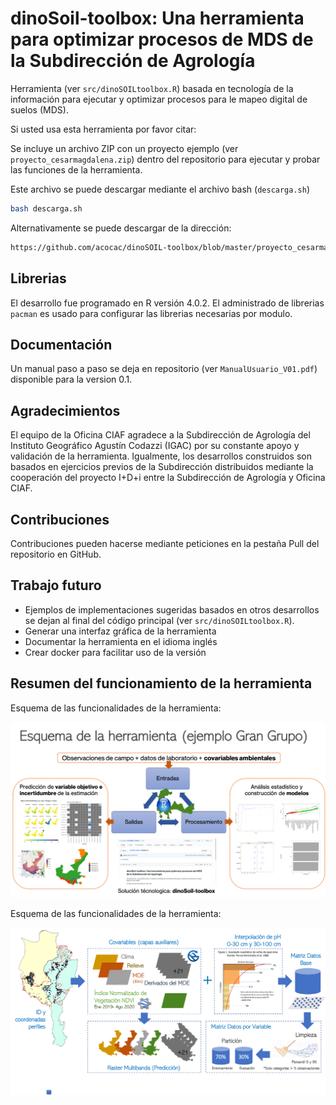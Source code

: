 # dinoSoil-toolbox: Una herramienta para optimizar procesos de MDS de la Subdirección de Agrología

Herramienta (ver `src/dinoSOILtoolbox.R`) basada en tecnología de la información para ejecutar y optimizar procesos para le mapeo digital de suelos (MDS).

Si usted usa esta herramienta por favor citar:

Se incluye un archivo ZIP con un proyecto ejemplo (ver `proyecto_cesarmagdalena.zip`) dentro del repositorio para ejecutar y probar las funciones de la herramienta.

Este archivo se puede descargar mediante el archivo bash (`descarga.sh`)

```bash
bash descarga.sh
```

Alternativamente se puede descargar de la dirección:
```bash
https://github.com/acocac/dinoSOIL-toolbox/blob/master/proyecto_cesarmagdalena.zip
```
## Librerias
El desarrollo fue programado en R versión 4.0.2. El administrado de librerias `pacman` es usado para configurar las librerias necesarias por modulo.

## Documentación
Un manual paso a paso se deja en repositorio (ver `ManualUsuario_V01.pdf`) disponible para la version 0.1. 

## Agradecimientos
El equipo de la Oficina CIAF agradece a la Subdirección de Agrología del Instituto Geográfico Agustín Codazzi (IGAC)  por su constante apoyo y validación de la herramienta. Igualmente, los desarrollos construidos son basados en ejercicios previos de la Subdirección distribuidos mediante la cooperación del proyecto I+D+i entre la Subdirección de Agrología y Oficina CIAF.

## Contribuciones
Contribuciones pueden hacerse mediante peticiones en la pestaña Pull del repositorio en GitHub. 

## Trabajo futuro
- Ejemplos de implementaciones sugeridas basados en otros desarrollos se dejan al final del código principal (ver `src/dinoSOILtoolbox.R`).
- Generar una interfaz gráfica de la herramienta
- Documentar la herramienta en el idioma inglés
- Crear docker para facilitar uso de la versión

## Resumen del funcionamiento de la herramienta
Esquema de las funcionalidades de la herramienta:
<p align="center">
<img src="doc/flowchart_tool.png" width="900" />
</p>

Esquema de las funcionalidades de la herramienta:
<p align="center">
<img src="doc/datapreparation.png" width="900" />
</p>